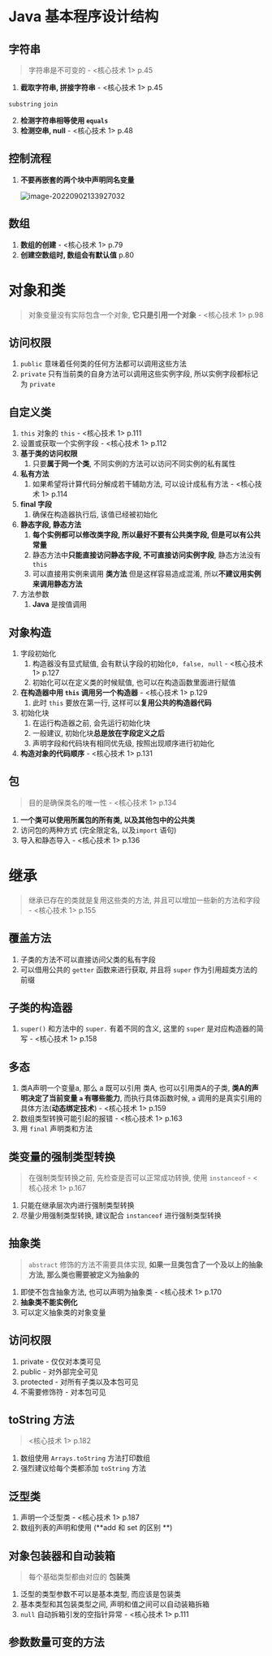 # Java 基本程序设计结构

## 字符串

> 字符串是不可变的 - <核心技术 1> p.45

1. **截取字符串, 拼接字符串** - <核心技术 1> p.45

`substring` `join`

2. **检测字符串相等使用 `equals`**
3. **检测空串, null** - <核心技术 1> p.48

## 控制流程

1. **不要再嵌套的两个块中声明同名变量**

   ![image-20220902133927032](http://bucket-picbed.oss-cn-shanghai.aliyuncs.com/img/image-20220902133927032.png)



## 数组

1. **数组的创建** - <核心技术 1> p.79
2. **创建空数组时, 数组会有默认值** p.80

# 对象和类

> 对象变量没有实际包含一个对象, **它只是引用一个对象** - <核心技术 1> p.98

## 访问权限

1. `public` 意味着任何类的任何方法都可以调用这些方法
2. `private` 只有当前类的自身方法可以调用这些实例字段, 所以实例字段都标记为 `private`



## 自定义类

1. `this` 对象的 `this`  - <核心技术 1> p.111
2. 设置或获取一个实例字段  - <核心技术 1> p.112
3. **基于类的访问权限**
   1. 只要**属于同一个类**, 不同实例的方法可以访问不同实例的私有属性
4. **私有方法**
   1. 如果希望将计算代码分解成若干辅助方法, 可以设计成私有方法  - <核心技术 1> p.114
5. **final 字段** 
   1. 确保在构造器执行后, 该值已经被初始化
6. **静态字段, 静态方法**
   1. **每个实例都可以修改类字段, 所以最好不要有公共类字段, 但是可以有公共常量**
   2. 静态方法中**只能直接访问静态字段, 不可直接访问实例字段**, 静态方法没有 `this`
   3. 可以直接用实例来调用 **类方法** 但是这样容易造成混淆, 所以**不建议用实例来调用静态方法**
7. 方法参数
   1. **Java** 是按值调用



## 对象构造

1. 字段初始化
   1. 构造器没有显式赋值, 会有默认字段的初始化`0, false, null`  - <核心技术 1> p.127
   2. 初始化可以在定义类的时候赋值, 也可以在构造函数里面进行赋值
2. **在构造器中用 `this` 调用另一个构造器**  - <核心技术 1> p.129
   1. 此时 `this` 要放在第一行, 这样可以**复用公共的构造器代码**
3. 初始化块
   1. 在运行构造器之前, 会先运行初始化块
   2. 一般建议, 初始化块**总是放在字段定义之后**
   3. 声明字段和代码块有相同优先级, 按照出现顺序进行初始化
4. **构造对象的代码顺序**  - <核心技术 1> p.131



## 包

> 目的是确保类名的唯一性  - <核心技术 1> p.134

1. **一个类可以使用所属包的所有类, 以及其他包中的公共类**
2. 访问包的两种方式 (完全限定名, 以及`import` 语句)
3. 导入和静态导入  - <核心技术 1> p.136



# 继承

> 继承已存在的类就是复用这些类的方法, 并且可以增加一些新的方法和字段  - <核心技术 1> p.155

## 覆盖方法

1. 子类的方法不可以直接访问父类的私有字段
2. 可以借用公共的 `getter` 函数来进行获取, 并且将 `super` 作为引用超类方法的前缀



## 子类的构造器

1. `super()` 和方法中的 `super.` 有着不同的含义, 这里的 `super` 是对应构造器的简写  - <核心技术 1> p.158



## 多态

1. 类A声明一个变量a, 那么 a 既可以引用 类A, 也可以引用类A的子类, **类A的声明决定了当前变量 `a` 有哪些能力**, 而执行具体函数时候, `a` 调用的是真实引用的具体方法(**动态绑定技术**)  - <核心技术 1> p.159
2. 数组类型转换可能引起的报错  - <核心技术 1> p.163
3. 用 `final` 声明类和方法



## 类变量的强制类型转换

>  在强制类型转换之前, 先检查是否可以正常成功转换, 使用 `instanceof` - <核心技术 1> p.167

1. 只能在继承层次内进行强制类型转换
2. 尽量少用强制类型转换, 建议配合 `instanceof` 进行强制类型转换



## 抽象类

> `abstract` 修饰的方法不需要具体实现, **如果一旦类包含了一个及以上的抽象方法, 那么类也需要被定义为抽象的**

1. 即使不包含抽象方法, 也可以声明为抽象类  - <核心技术 1> p.170
2. **抽象类不能实例化**
3. 可以定义抽象类的对象变量



## 访问权限

1. private - 仅仅对本类可见
2. public - 对外部完全可见
3. protected - 对所有子类以及本包可见
4. 不需要修饰符 - 对本包可见



## toString 方法

> <核心技术 1> p.182

1. 数组使用 `Arrays.toString` 方法打印数组
2. 强烈建议给每个类都添加 `toString` 方法



## 泛型类

1. 声明一个泛型类  - <核心技术 1> p.187
2. 数组列表的声明和使用 (**add 和 set 的区别 **)



## 对象包装器和自动装箱

> 每个基础类型都由对应的 **包装类**

1. 泛型的类型参数不可以是基本类型, 而应该是包装类
2. 基本类型和其包装类型之间, 声明和值之间可以自动装箱拆箱
3. `null` 自动拆箱引发的空指针异常  - <核心技术 1> p.111



## 参数数量可变的方法

